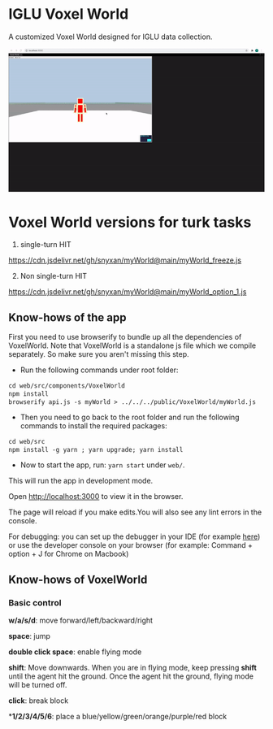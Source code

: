 
# IGLU Voxel World

  

A customized Voxel World designed for IGLU data collection.

  

![demo](./demo.gif)


# Voxel World versions for turk tasks

1. single-turn HIT

https://cdn.jsdelivr.net/gh/snyxan/myWorld@main/myWorld_freeze.js

2. Non single-turn HIT

https://cdn.jsdelivr.net/gh/snyxan/myWorld@main/myWorld_option_1.js


## Know-hows of the app

  

First you need to use browserify to bundle up all the dependencies of VoxelWorld. Note that VoxelWorld is a standalone js file which we compile separately. So make sure you aren't missing this step. 

- Run the following commands under root folder:

```
cd web/src/components/VoxelWorld
npm install
browserify api.js -s myWorld > ../../../public/VoxelWorld/myWorld.js
```

- Then you need to go back to the root folder and run the following commands to install the required packages:

 

```
cd web/src
npm install -g yarn ; yarn upgrade; yarn install
```


- Now to start the app, run: `yarn start` under `web/`.

  
This will run the app in development mode.<br  />

Open [http://localhost:3000](http://localhost:3000) to view it in the browser.

The page will reload if you make edits.You will also see any lint errors in the console. <br  />

For debugging: you can set up the debugger in your IDE (for example [here](https://code.visualstudio.com/docs/nodejs/reactjs-tutorial#_debugging-react)) or use the developer console on your browser (for example: Command + option + J for Chrome on Macbook)

  

## Know-hows of VoxelWorld

  

### Basic control

  

**w/a/s/d**: move forward/left/backward/right

  

**space**: jump

  

**double click space**: enable flying mode

**shift**: Move downwards. When you are in flying mode, keep pressing **shift** until the agent hit the ground. Once the agent hit the ground, flying mode will be turned off.

  

**click**: break block

  

***1/2/3/4/5/6**: place a blue/yellow/green/orange/purple/red block